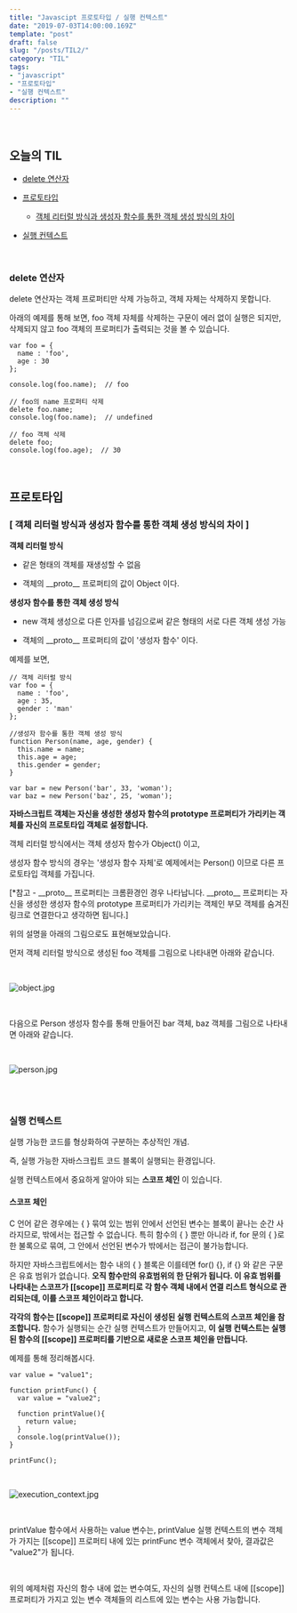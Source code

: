 ```yaml
---
title: "Javascipt 프로토타입 / 실행 컨텍스트"
date: "2019-07-03T14:00:00.169Z"
template: "post"
draft: false
slug: "/posts/TIL2/"
category: "TIL"
tags:
- "javascript"
- "프로토타입"
- "실행 컨텍스트"
description: ""
---
```


<br>

## 오늘의 TIL

- [delete 연산자](#delete-연산자)

- [프로토타입](#프로토타입)

  - [객체 리터럴 방식과 생성자 함수를 통한 객체 생성 방식의 차이](#객체-리터럴-방식과-생성자=함수를-통한-객체-생성-방식의-차이)

- [실행 컨텍스트](#실행-컨텍스트)

<br>

### delete 연산자

delete 연산자는 객체 프로퍼티만 삭제 가능하고, 객체 자체는 삭제하지 못합니다.

아래의 예제를 통해 보면, foo 객체 자체를 삭제하는 구문이 에러 없이 실행은 되지만, 삭제되지 않고 foo 객체의 프로퍼티가 출력되는 것을 볼 수 있습니다.

```
var foo = {
  name : 'foo',
  age : 30
};

console.log(foo.name);  // foo

// foo의 name 프로퍼티 삭제
delete foo.name;
console.log(foo.name);  // undefined

// foo 객체 삭제
delete foo;
console.log(foo.age);  // 30
```

<br>

## 프로토타입

### [ 객체 리터럴 방식과 생성자 함수를 통한 객체 생성 방식의 차이 ]

**객체 리터럴 방식**

- 같은 형태의 객체를 재생성할 수 없음

- 객체의 \_\_proto\_\_ 프로퍼티의 값이 Object 이다.

**생성자 함수를 통한 객체 생성 방식**

- new 객체 생성으로 다른 인자를 넘김으로써 같은 형태의 서로 다른 객체 생성 가능

- 객체의 \_\_proto\_\_ 프로퍼티의 값이 '생성자 함수' 이다.

예제를 보면,

```
// 객체 리터럴 방식
var foo = {
  name : 'foo',
  age : 35,
  gender : 'man'
};

//생성자 함수를 통한 객체 생성 방식
function Person(name, age, gender) {
  this.name = name;
  this.age = age;
  this.gender = gender;
}

var bar = new Person('bar', 33, 'woman');
var baz = new Person('baz', 25, 'woman');
```

**자바스크립트 객체는 자신을 생성한 생성자 함수의 prototype 프로퍼티가 가리키는 객체를 자신의 프로토타입 객체로 설정합니다.**

객체 리터럴 방식에서는 객체 생성자 함수가 Object() 이고,

생성자 함수 방식의 경우는 '생성자 함수 자체'로 예제에서는 Person() 이므로 다른 프로토타입 객체를 가집니다.

[\*참고 - \_\_proto\_\_ 프로퍼티는 크롬환경인 경우 나타납니다. \_\_proto\_\_ 프로퍼티는 자신을 생성한 생성자 함수의 prototype 프로퍼티가 가리키는 객체인 부모 객체를 숨겨진 링크로 연결한다고 생각하면 됩니다.]

위의 설명을 아래의 그림으로도 표현해보았습니다.

먼저 객체 리터럴 방식으로 생성된 foo 객체를 그림으로 나타내면 아래와 같습니다.

<br>

![object.jpg](/media/object.jpg)   

<br>

다음으로 Person 생성자 함수를 통해 만들어진 bar 객체, baz 객체를 그림으로 나타내면 아래와 같습니다.

<br>

![person.jpg](/media/person.jpg)   

<br>
<br>

### 실행 컨텍스트

실행 가능한 코드를 형상화하여 구분하는 추상적인 개념.

즉, 실행 가능한 자바스크립트 코드 블록이 실행되는 환경입니다.

실행 컨텍스트에서 중요하게 알아야 되는 **스코프 체인** 이 있습니다.

#### 스코프 체인

C 언어 같은 경우에는 { } 묶여 있는 범위 안에서 선언된 변수는 블록이 끝나는 순간 사라지므로, 밖에서는 접근할 수 없습니다.
특히 함수의 { } 뿐만 아니라 if, for 문의 { }로 한 불록으로 묶여, 그 안에서 선언된 변수가 밖에서는 접근이 불가능합니다.

하지만 자바스크립트에서는 함수 내의 { } 블록은 이를테면 for() {}, if {} 와 같은 구문은 유효 범위가 없습니다. **오직 함수만의 유효범위의 한 단위가 됩니다. 이 유효 범위를 나타내는 스코프가 \[[scope]] 프로퍼티로 각 함수 객체 내에서 연결 리스트 형식으로 관리되는데, 이를 스코프 체인이라고 합니다.**

**각각의 함수는 \[\[scope]] 프로퍼티로 자신이 생성된 실행 컨텍스트의 스코프 체인을 참조합니다.** 함수가 실행되는 순간 실행 컨텍스트가 만들어지고, **이 실행 컨텍스트는 실행된 함수의 [\[scope]] 프로퍼티를 기반으로 새로운 스코프 체인을 만듭니다.**

예제를 통해 정리해봅시다.

```
var value = "value1";

function printFunc() {
  var value = "value2";

  function printValue(){
    return value;
  }
  console.log(printValue());
}

printFunc();
```

<br>

![execution_context.jpg](/media/execution_context.jpg)   

<br>

printValue 함수에서 사용하는 value 변수는, printValue 실행 컨텍스트의 변수 객체가 가지는 \[\[scope]] 프로퍼티 내에 있는 printFunc 변수 객체에서 찾아, 결과값은 "value2"가 됩니다.

<br>

위의 예제처럼 자신의 함수 내에 없는 변수여도, 자신의 실행 컨텍스트 내에 \[\[scope]] 프로퍼티가 가지고 있는 변수 객체들의 리스트에 있는 변수는 사용 가능합니다.
